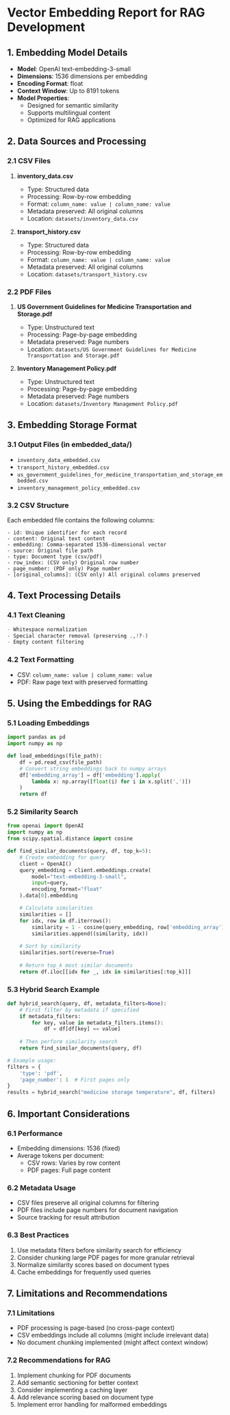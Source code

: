 # Vector Embedding Report for RAG Development

## 1. Embedding Model Details
- **Model**: OpenAI text-embedding-3-small
- **Dimensions**: 1536 dimensions per embedding
- **Encoding Format**: float
- **Context Window**: Up to 8191 tokens
- **Model Properties**:
  - Designed for semantic similarity
  - Supports multilingual content
  - Optimized for RAG applications

## 2. Data Sources and Processing

### 2.1 CSV Files
1. **inventory_data.csv**
   - Type: Structured data
   - Processing: Row-by-row embedding
   - Format: `column_name: value | column_name: value`
   - Metadata preserved: All original columns
   - Location: `datasets/inventory_data.csv`

2. **transport_history.csv**
   - Type: Structured data
   - Processing: Row-by-row embedding
   - Format: `column_name: value | column_name: value`
   - Metadata preserved: All original columns
   - Location: `datasets/transport_history.csv`

### 2.2 PDF Files
1. **US Government Guidelines for Medicine Transportation and Storage.pdf**
   - Type: Unstructured text
   - Processing: Page-by-page embedding
   - Metadata preserved: Page numbers
   - Location: `datasets/US Government Guidelines for Medicine Transportation and Storage.pdf`

2. **Inventory Management Policy.pdf**
   - Type: Unstructured text
   - Processing: Page-by-page embedding
   - Metadata preserved: Page numbers
   - Location: `datasets/Inventory Management Policy.pdf`

## 3. Embedding Storage Format

### 3.1 Output Files (in embedded_data/)
- `inventory_data_embedded.csv`
- `transport_history_embedded.csv`
- `us_government_guidelines_for_medicine_transportation_and_storage_embedded.csv`
- `inventory_management_policy_embedded.csv`

### 3.2 CSV Structure
Each embedded file contains the following columns:
```
- id: Unique identifier for each record
- content: Original text content
- embedding: Comma-separated 1536-dimensional vector
- source: Original file path
- type: Document type (csv/pdf)
- row_index: (CSV only) Original row number
- page_number: (PDF only) Page number
- [original_columns]: (CSV only) All original columns preserved
```

## 4. Text Processing Details

### 4.1 Text Cleaning
```python
- Whitespace normalization
- Special character removal (preserving .,!?-)
- Empty content filtering
```

### 4.2 Text Formatting
- CSV: `column_name: value | column_name: value`
- PDF: Raw page text with preserved formatting

## 5. Using the Embeddings for RAG

### 5.1 Loading Embeddings
```python
import pandas as pd
import numpy as np

def load_embeddings(file_path):
    df = pd.read_csv(file_path)
    # Convert string embeddings back to numpy arrays
    df['embedding_array'] = df['embedding'].apply(
        lambda x: np.array([float(i) for i in x.split(',')])
    )
    return df
```

### 5.2 Similarity Search
```python
from openai import OpenAI
import numpy as np
from scipy.spatial.distance import cosine

def find_similar_documents(query, df, top_k=5):
    # Create embedding for query
    client = OpenAI()
    query_embedding = client.embeddings.create(
        model="text-embedding-3-small",
        input=query,
        encoding_format="float"
    ).data[0].embedding

    # Calculate similarities
    similarities = []
    for idx, row in df.iterrows():
        similarity = 1 - cosine(query_embedding, row['embedding_array'])
        similarities.append((similarity, idx))
    
    # Sort by similarity
    similarities.sort(reverse=True)
    
    # Return top_k most similar documents
    return df.iloc[[idx for _, idx in similarities[:top_k]]]
```

### 5.3 Hybrid Search Example
```python
def hybrid_search(query, df, metadata_filters=None):
    # First filter by metadata if specified
    if metadata_filters:
        for key, value in metadata_filters.items():
            df = df[df[key] == value]
    
    # Then perform similarity search
    return find_similar_documents(query, df)

# Example usage:
filters = {
    'type': 'pdf',
    'page_number': 1  # First pages only
}
results = hybrid_search("medicine storage temperature", df, filters)
```

## 6. Important Considerations

### 6.1 Performance
- Embedding dimensions: 1536 (fixed)
- Average tokens per document:
  - CSV rows: Varies by row content
  - PDF pages: Full page content

### 6.2 Metadata Usage
- CSV files preserve all original columns for filtering
- PDF files include page numbers for document navigation
- Source tracking for result attribution

### 6.3 Best Practices
1. Use metadata filters before similarity search for efficiency
2. Consider chunking large PDF pages for more granular retrieval
3. Normalize similarity scores based on document types
4. Cache embeddings for frequently used queries

## 7. Limitations and Recommendations

### 7.1 Limitations
- PDF processing is page-based (no cross-page context)
- CSV embeddings include all columns (might include irrelevant data)
- No document chunking implemented (might affect context window)

### 7.2 Recommendations for RAG
1. Implement chunking for PDF documents
2. Add semantic sectioning for better context
3. Consider implementing a caching layer
4. Add relevance scoring based on document type
5. Implement error handling for malformed embeddings 